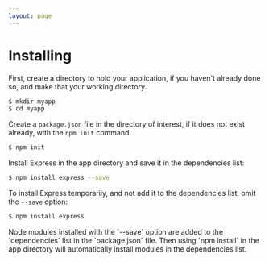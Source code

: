 ```yaml
---
layout: page
---
```


# Installing

First, create a directory to hold your application, if you haven't already done so, and make that your working directory.
```sh
$ mkdir myapp
$ cd myapp
```

Create a `package.json` file in the directory of interest, if it does not exist already, with the `npm init` command.

```sh
$ npm init
```

Install Express in the app directory and save it in the dependencies list:

```sh
$ npm install express --save
```

To install Express temporarily, and not add it to the dependencies list, omit the `--save` option:

```sh
$ npm install express
```

<div class="doc-box doc-info">
Node modules installed with the `--save` option are added to the `dependencies` list in the `package.json` file.
Then using `npm install` in the app directory will automatically install modules in the dependencies list.
</div>
